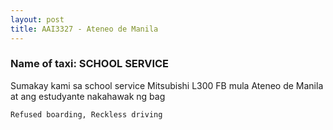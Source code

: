 ```yaml
---
layout: post
title: AAI3327 - Ateneo de Manila 
---
```


### Name of taxi: SCHOOL SERVICE 

Sumakay kami sa school service Mitsubishi L300 FB mula Ateneo de Manila at ang estudyante nakahawak ng bag 

```Refused boarding, Reckless driving```
